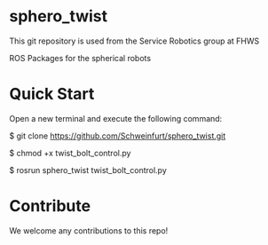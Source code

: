 # sphero_twist
This git repository is used from the Service Robotics group at FHWS 

ROS Packages for the spherical robots
# Quick Start

Open a new terminal and execute the following command:

$ git clone https://github.com/Schweinfurt/sphero_twist.git

$ chmod +x twist_bolt_control.py

$ rosrun sphero_twist twist_bolt_control.py

# Contribute

We welcome any contributions to this repo!
